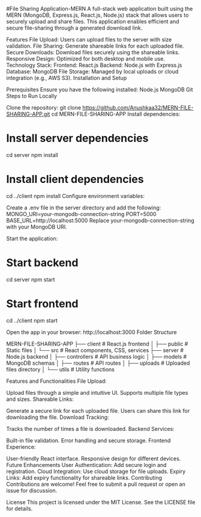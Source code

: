 #File Sharing Application-MERN
A full-stack web application built using the MERN (MongoDB, Express.js, React.js, Node.js) stack that allows users to securely upload and share files. This application enables efficient and secure file-sharing through a generated download link.

Features
File Upload: Users can upload files to the server with size validation.
File Sharing: Generate shareable links for each uploaded file.
Secure Downloads: Download files securely using the shareable links.
Responsive Design: Optimized for both desktop and mobile use.
Technology Stack:
Frontend: React.js
Backend: Node.js with Express.js
Database: MongoDB
File Storage: Managed by local uploads or cloud integration (e.g., AWS S3).
Installation and Setup

Prerequisites
Ensure you have the following installed:
Node.js
MongoDB
Git
Steps to Run Locally

Clone the repository:
git clone https://github.com/Anushkaa32/MERN-FILE-SHARING-APP.git
cd MERN-FILE-SHARING-APP
Install dependencies:

# Install server dependencies
cd server
npm install

# Install client dependencies
cd ../client
npm install
Configure environment variables:

Create a .env file in the server directory and add the following:
MONGO_URI=your-mongodb-connection-string
PORT=5000
BASE_URL=http://localhost:5000
Replace your-mongodb-connection-string with your MongoDB URI.

Start the application:

# Start backend
cd server
npm start

# Start frontend
cd ../client
npm start

Open the app in your browser:
http://localhost:3000
Folder Structure

MERN-FILE-SHARING-APP
├── client                 # React.js frontend
│   ├── public             # Static files
│   └── src                # React components, CSS, services
├── server                 # Node.js backend
│   ├── controllers        # API business logic
│   ├── models             # MongoDB schemas
│   ├── routes             # API routes
│   ├── uploads            # Uploaded files directory
│   └── utils              # Utility functions


Features and Functionalities
File Upload:

Upload files through a simple and intuitive UI.
Supports multiple file types and sizes.
Shareable Links:

Generate a secure link for each uploaded file.
Users can share this link for downloading the file.
Download Tracking:

Tracks the number of times a file is downloaded.
Backend Services:

Built-in file validation.
Error handling and secure storage.
Frontend Experience:

User-friendly React interface.
Responsive design for different devices.
Future Enhancements
User Authentication: Add secure login and registration.
Cloud Integration: Use cloud storage for file uploads.
Expiry Links: Add expiry functionality for shareable links.
Contributing
Contributions are welcome! Feel free to submit a pull request or open an issue for discussion.

License
This project is licensed under the MIT License. See the LICENSE file for details.
